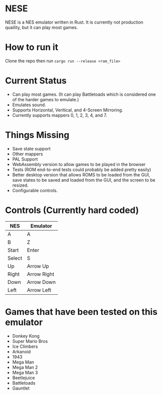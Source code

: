# NESE

NESE is a NES emulator written in Rust.
It is currently not production quaility, but it can play most games.

# How to run it
Clone the repo then run `cargo run --release <rom_file>`

# Current Status
 - Can play most games. (It can play Battletoads which is considered one of the harder games to emulate.)
 - Emulates sound.
 - Supports Horizontal, Veritical, and 4-Screen Mirroring.
 - Currently supports mappers 0, 1, 2, 3, 4, and 7.

# Things Missing
 - Save state support
 - Other mappers
 - PAL Support
 - WebAssembly version to allow games to be played in the browser
 - Tests (ROM end-to-end tests could probably be added pretty easily)
 - Better desktop version that allows ROMS to be loaded from the GUI,
   save states to be saved and loaded from the GUI, and the screen to be resized.
 - Configurable controls.

# Controls (Currently hard coded)
|   NES  | Emulator    |
| ------ | ----------- |
| A      | A           |
| B      | Z           |
| Start  | Enter       |
| Select | S           |
| Up     | Arrow Up    |
| Right  | Arrow Right |
| Down   | Arrow Down  |
| Left   | Arrow Left  |

# Games that have been tested on this emulator
 - Donkey Kong
 - Super Mario Bros
 - Ice Climbers
 - Arkanoid
 - 1943
 - Mega Man
 - Mega Man 2
 - Mega Man 3
 - Beetlejuice
 - Battletoads
 - Gauntlet
